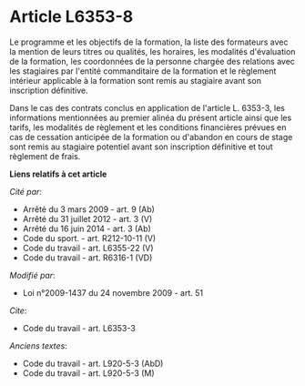 # Article L6353-8

Le programme et les objectifs de la formation, la liste des formateurs avec la mention de leurs titres ou qualités, les
horaires, les modalités d'évaluation de la formation, les coordonnées de la personne chargée des relations avec les
stagiaires par l'entité commanditaire de la formation et le règlement intérieur applicable à la formation sont remis au
stagiaire avant son inscription définitive. 

Dans le cas des contrats conclus en application de l'article L. 6353-3, les informations mentionnées au premier alinéa du
présent article ainsi que les tarifs, les modalités de règlement et les conditions financières prévues en cas de cessation
anticipée de la formation ou d'abandon en cours de stage sont remis au stagiaire potentiel avant son inscription définitive
et tout règlement de frais.

**Liens relatifs à cet article**

_Cité par_:

  - Arrêté du 3 mars 2009 - art. 9 (Ab)
  - Arrêté du 31 juillet 2012 - art. 3 (V)
  - Arrêté du 16 juin 2014 - art. 3 (Ab)
  - Code du sport. - art. R212-10-11 (V)
  - Code du travail - art. L6355-22 (V)
  - Code du travail - art. R6316-1 (VD)

_Modifié par_:

  - Loi n°2009-1437 du 24 novembre 2009 - art. 51

_Cite_:

  - Code du travail - art. L6353-3

_Anciens textes_:

  - Code du travail - art. L920-5-3 (AbD)
  - Code du travail - art. L920-5-3 (M)

